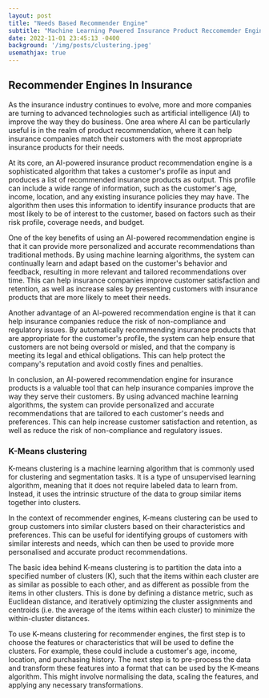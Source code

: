 ```yaml
---
layout: post
title: "Needs Based Recommender Engine"
subtitle: "Machine Learning Powered Insurance Product Reccomemder Engine"
date: 2022-11-01 23:45:13 -0400
background: '/img/posts/clustering.jpeg'
usemathjax: true
---
```


## Recommender Engines In Insurance

As the insurance industry continues to evolve, more and more companies are turning to advanced technologies such as artificial intelligence (AI) to improve the way they do business. One area where AI can be particularly useful is in the realm of product recommendation, where it can help insurance companies match their customers with the most appropriate insurance products for their needs.

At its core, an AI-powered insurance product recommendation engine is a sophisticated algorithm that takes a customer's profile as input and produces a list of recommended insurance products as output. This profile can include a wide range of information, such as the customer's age, income, location, and any existing insurance policies they may have. The algorithm then uses this information to identify insurance products that are most likely to be of interest to the customer, based on factors such as their risk profile, coverage needs, and budget.

One of the key benefits of using an AI-powered recommendation engine is that it can provide more personalized and accurate recommendations than traditional methods. By using machine learning algorithms, the system can continually learn and adapt based on the customer's behavior and feedback, resulting in more relevant and tailored recommendations over time. This can help insurance companies improve customer satisfaction and retention, as well as increase sales by presenting customers with insurance products that are more likely to meet their needs.

Another advantage of an AI-powered recommendation engine is that it can help insurance companies reduce the risk of non-compliance and regulatory issues. By automatically recommending insurance products that are appropriate for the customer's profile, the system can help ensure that customers are not being oversold or misled, and that the company is meeting its legal and ethical obligations. This can help protect the company's reputation and avoid costly fines and penalties.

In conclusion, an AI-powered recommendation engine for insurance products is a valuable tool that can help insurance companies improve the way they serve their customers. By using advanced machine learning algorithms, the system can provide personalized and accurate recommendations that are tailored to each customer's needs and preferences. This can help increase customer satisfaction and retention, as well as reduce the risk of non-compliance and regulatory issues.

### K-Means clustering

K-means clustering is a machine learning algorithm that is commonly used for clustering and segmentation tasks. It is a type of unsupervised learning algorithm, meaning that it does not require labeled data to learn from. Instead, it uses the intrinsic structure of the data to group similar items together into clusters.

In the context of recommender engines, K-means clustering can be used to group customers into similar clusters based on their characteristics and preferences. This can be useful for identifying groups of customers with similar interests and needs, which can then be used to provide more personalised and accurate product recommendations.

The basic idea behind K-means clustering is to partition the data into a specified number of clusters (K), such that the items within each cluster are as similar as possible to each other, and as different as possible from the items in other clusters. This is done by defining a distance metric, such as Euclidean distance, and iteratively optimizing the cluster assignments and centroids (i.e. the average of the items within each cluster) to minimize the within-cluster distances.

To use K-means clustering for recommender engines, the first step is to choose the features or characteristics that will be used to define the clusters. For example, these could include a customer's age, income, location, and purchasing history. The next step is to pre-process the data and transform these features into a format that can be used by the K-means algorithm. This might involve normalising the data, scaling the features, and applying any necessary transformations.


